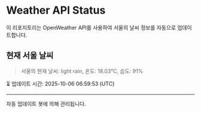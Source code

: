 
# Weather API Status

이 리포지토리는 OpenWeather API를 사용하여 서울의 날씨 정보를 자동으로 업데이트합니다.

## 현재 서울 날씨
> 서울의 현재 날씨: light rain, 온도: 18.03°C, 습도: 91%

⏳ 업데이트 시간: 2025-10-06 06:59:53 (UTC)

---
자동 업데이트 봇에 의해 관리됩니다.
